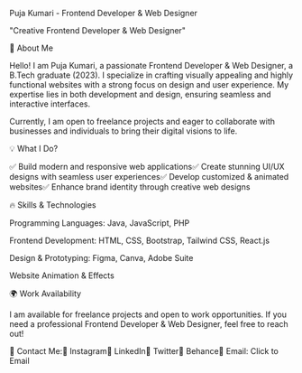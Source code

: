 Puja Kumari - Frontend Developer & Web Designer

"Creative Frontend Developer & Web Designer"

👋 About Me

Hello! I am Puja Kumari, a passionate Frontend Developer & Web Designer, a B.Tech graduate (2023). I specialize in crafting visually appealing and highly functional websites with a strong focus on design and user experience. My expertise lies in both development and design, ensuring seamless and interactive interfaces.

Currently, I am open to freelance projects and eager to collaborate with businesses and individuals to bring their digital visions to life.

💡 What I Do?

✅ Build modern and responsive web applications✅ Create stunning UI/UX designs with seamless user experiences✅ Develop customized & animated websites✅ Enhance brand identity through creative web designs

🔥 Skills & Technologies

Programming Languages: Java, JavaScript, PHP

Frontend Development: HTML, CSS, Bootstrap, Tailwind CSS, React.js

Design & Prototyping: Figma, Canva, Adobe Suite

Website Animation & Effects

🌍 Work Availability

I am available for freelance projects and open to work opportunities. If you need a professional Frontend Developer & Web Designer, feel free to reach out!

📩 Contact Me:🔗 Instagram🔗 LinkedIn🔗 Twitter🔗 Behance📧 Email: Click to Email

